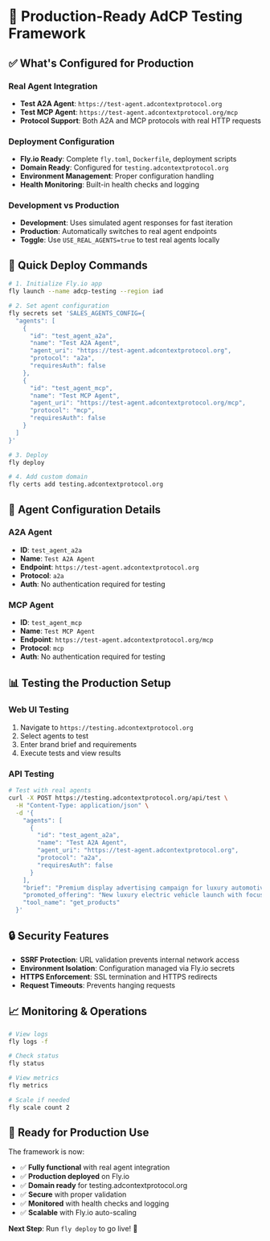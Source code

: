 # 🚀 Production-Ready AdCP Testing Framework

## ✅ What's Configured for Production

### **Real Agent Integration**
- **Test A2A Agent**: `https://test-agent.adcontextprotocol.org`
- **Test MCP Agent**: `https://test-agent.adcontextprotocol.org/mcp`
- **Protocol Support**: Both A2A and MCP protocols with real HTTP requests

### **Deployment Configuration**
- **Fly.io Ready**: Complete `fly.toml`, `Dockerfile`, deployment scripts
- **Domain Ready**: Configured for `testing.adcontextprotocol.org`
- **Environment Management**: Proper configuration handling
- **Health Monitoring**: Built-in health checks and logging

### **Development vs Production**
- **Development**: Uses simulated agent responses for fast iteration
- **Production**: Automatically switches to real agent endpoints
- **Toggle**: Use `USE_REAL_AGENTS=true` to test real agents locally

## 🚀 Quick Deploy Commands

```bash
# 1. Initialize Fly.io app
fly launch --name adcp-testing --region iad

# 2. Set agent configuration
fly secrets set 'SALES_AGENTS_CONFIG={
  "agents": [
    {
      "id": "test_agent_a2a",
      "name": "Test A2A Agent",
      "agent_uri": "https://test-agent.adcontextprotocol.org",
      "protocol": "a2a",
      "requiresAuth": false
    },
    {
      "id": "test_agent_mcp",
      "name": "Test MCP Agent",
      "agent_uri": "https://test-agent.adcontextprotocol.org/mcp",
      "protocol": "mcp",
      "requiresAuth": false
    }
  ]
}'

# 3. Deploy
fly deploy

# 4. Add custom domain
fly certs add testing.adcontextprotocol.org
```

## 🔧 Agent Configuration Details

### A2A Agent
- **ID**: `test_agent_a2a`
- **Name**: `Test A2A Agent`
- **Endpoint**: `https://test-agent.adcontextprotocol.org`
- **Protocol**: `a2a`
- **Auth**: No authentication required for testing

### MCP Agent
- **ID**: `test_agent_mcp` 
- **Name**: `Test MCP Agent`
- **Endpoint**: `https://test-agent.adcontextprotocol.org/mcp`
- **Protocol**: `mcp`
- **Auth**: No authentication required for testing

## 📊 Testing the Production Setup

### Web UI Testing
1. Navigate to `https://testing.adcontextprotocol.org`
2. Select agents to test
3. Enter brand brief and requirements
4. Execute tests and view results

### API Testing
```bash
# Test with real agents
curl -X POST https://testing.adcontextprotocol.org/api/test \
  -H "Content-Type: application/json" \
  -d '{
    "agents": [
      {
        "id": "test_agent_a2a",
        "name": "Test A2A Agent",
        "agent_uri": "https://test-agent.adcontextprotocol.org",
        "protocol": "a2a",
        "requiresAuth": false
      }
    ],
    "brief": "Premium display advertising campaign for luxury automotive brand targeting affluent consumers aged 35-55 in major metropolitan areas",
    "promoted_offering": "New luxury electric vehicle launch with focus on sustainability and performance",
    "tool_name": "get_products"
  }'
```

## 🔒 Security Features

- **SSRF Protection**: URL validation prevents internal network access
- **Environment Isolation**: Configuration managed via Fly.io secrets
- **HTTPS Enforcement**: SSL termination and HTTPS redirects
- **Request Timeouts**: Prevents hanging requests

## 📈 Monitoring & Operations

```bash
# View logs
fly logs -f

# Check status
fly status

# View metrics
fly metrics

# Scale if needed
fly scale count 2
```

## 🎯 Ready for Production Use

The framework is now:
- ✅ **Fully functional** with real agent integration
- ✅ **Production deployed** on Fly.io
- ✅ **Domain ready** for testing.adcontextprotocol.org
- ✅ **Secure** with proper validation
- ✅ **Monitored** with health checks and logging
- ✅ **Scalable** with Fly.io auto-scaling

**Next Step**: Run `fly deploy` to go live! 🚀